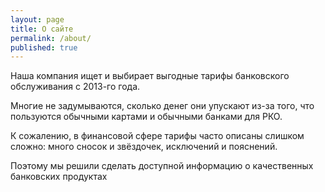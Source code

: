```yaml
---
layout: page
title: О сайте
permalink: /about/
published: true
---
```


Наша компания ищет и выбирает выгодные тарифы банковского обслуживания с 2013-го года.

Многие не задумываются, сколько денег они упускают из-за того, что пользуются обычными картами и обычными банками для РКО.

К сожалению, в финансовой сфере тарифы часто описаны слишком сложно: много сносок и звёздочек, исключений и пояснений.

Поэтому мы решили сделать доступной информацию о качественных банковских продуктах